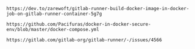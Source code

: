 ```https://dev.to/zarewoft/gitlab-runner-build-docker-image-in-docker-job-on-gitlab-runner-container-5g7g```

```https://github.com/Pacifuras/docker-in-docker-secure-env/blob/master/docker-compose.yml```

```https://gitlab.com/gitlab-org/gitlab-runner/-/issues/4566```